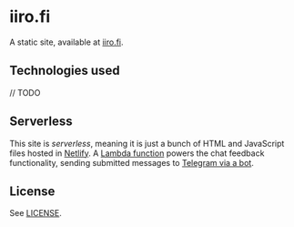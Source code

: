 # iiro.fi

A static site, available at [iiro.fi](https://iiro.fi).

## Technologies used

// TODO

## Serverless

This site is _serverless_, meaning it is just a bunch of HTML and JavaScript files hosted in [Netlify](https://netlify.com). A [Lambda function](https://www.netlify.com/docs/functions/) powers the chat feedback functionality, sending submitted messages to [Telegram via a bot](https://core.telegram.org/bots).

## License

See [LICENSE](./LICENSE).
